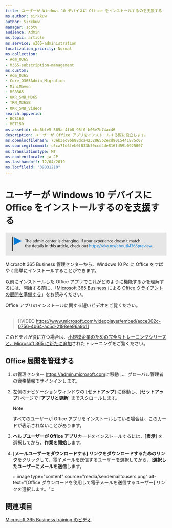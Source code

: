 ```yaml
---
title: ユーザーが Windows 10 デバイスに Office をインストールするのを支援する
ms.author: sirkkuw
author: Sirkkuw
manager: scotv
audience: Admin
ms.topic: article
ms.service: o365-administration
localization_priority: Normal
ms.collection:
- Adm_O365
- M365-subscription-management
ms.custom:
- Adm_O365
- Core_O365Admin_Migration
- MiniMaven
- MSB365
- OKR_SMB_M365
- TRN_M365B
- OKR_SMB_Videos
search.appverid:
- BCS160
- MET150
ms.assetid: cbc6bfe5-565a-4fb8-95f0-b06e7b74ac46
description: ユーザーが Office アプリをインストールする際に役立ちます。
ms.openlocfilehash: 73eb3ed9bb88dca4232865b2ecd9015441875c07
ms.sourcegitcommit: c5ca71d6feb0f033b50ccd4de816fd59b0925007
ms.translationtype: MT
ms.contentlocale: ja-JP
ms.lasthandoff: 12/04/2019
ms.locfileid: "39831210"
---
```

# <a name="help-your-users-install-office-on-windows-10-devices"></a>ユーザーが Windows 10 デバイスに Office をインストールするのを支援する

[![管理センターについて知らせるラベルが変更されていますので、詳細については、aka.ms/aboutM365preview を参照してください。](media/m365admincenterchanging.png)](https://docs.microsoft.com/office365/admin/microsoft-365-admin-center-preview)

Microsoft 365 Business 管理センターから、Windows 10 Pc に Office をすばやく簡単にインストールすることができます。
  
以前にインストールした Office アプリでこれがどのように機能するかを理解するには、開始する前に、「[Microsoft 365 Business による Office クライアントの展開を準備する](prepare-for-office-client-deployment.md)」をお読みください。

Office アプリのインストールに関する短いビデオをご覧ください。<br><br>

> [!VIDEO https://www.microsoft.com/videoplayer/embed/acce002c-0756-4b64-ac5d-2198ee96a9b1] 

このビデオが役に立つ場合は、[小規模企業のための完全なトレーニングシリーズと、Microsoft 365 に新たに追加](https://support.office.com/article/6ab4bbcd-79cf-4000-a0bd-d42ce4d12816)されたトレーニングをご覧ください。

## <a name="manage-office-deployments"></a>Office 展開を管理する

1. の管理センター <a href="https://go.microsoft.com/fwlink/p/?linkid=2024339" target="_blank">https://admin.microsoft.com</a>に移動し、グローバル管理者の資格情報でサインインします。 

2. 左側のナビゲーションウィンドウの [**セットアップ**] に移動し、[**セットアップ**] ページで [**アプリと更新**] までスクロールします。
    > [!NOTE]
    > すべてのユーザーが Office アプリをインストールしている場合は、このカードが表示されないことがあります。
  
3. **ヘルプユーザーが Office アプリ**カードをインストールするには、[**表示**] を選択してから、**作業を開始**します。
    
4. [**メールユーザーをダウンロードする] リンクをダウンロードするためのリンク**をクリックして、電子メールを送信するユーザーを選択してから、[**選択したユーザーにメールを送信**します。

    
      :::image type="content" source="media/sendemailtousers.png" alt-text="[Office ダウンロードを使用して電子メールを送信するユーザー] リンクを選択します。":::

## <a name="see-also"></a>関連項目

[Microsoft 365 Business training のビデオ](https://support.office.com/article/6ab4bbcd-79cf-4000-a0bd-d42ce4d12816)
